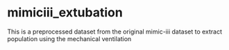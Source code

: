 # mimiciii_extubation
This is a preprocessed dataset from the original mimic-iii dataset to extract population using the mechanical ventilation

